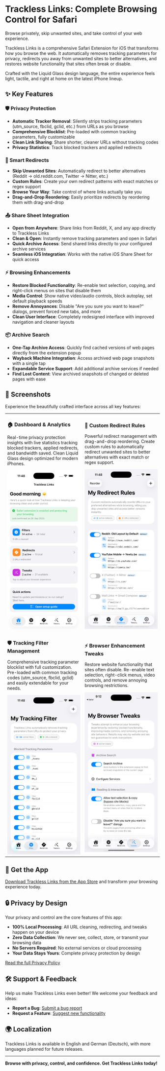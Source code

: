 # Trackless Links: Complete Browsing Control for Safari
Browse privately, skip unwanted sites, and take control of your web experience.

Trackless Links is a comprehensive Safari Extension for iOS that transforms how you browse the web. It automatically removes tracking parameters for privacy, redirects you away from unwanted sites to better alternatives, and restores website functionality that sites often break or disable.

Crafted with the Liquid Glass design language, the entire experience feels light, tactile, and right at home on the latest iPhone lineup.

## ✨ Key Features

### 🛡️ Privacy Protection
* **Automatic Tracker Removal**: Silently strips tracking parameters (utm_source, fbclid, gclid, etc.) from URLs as you browse
* **Comprehensive Blocklist**: Pre-loaded with common tracking parameters, fully customizable
* **Clean Link Sharing**: Share shorter, cleaner URLs without tracking codes
* **Privacy Statistics**: Track blocked trackers and applied redirects

### 🔀 Smart Redirects
* **Skip Unwanted Sites**: Automatically redirect to better alternatives (Reddit → old.reddit.com, Twitter → Nitter, etc.)
* **Custom Rules**: Create your own redirect patterns with exact matches or regex support
* **Browse Your Way**: Take control of where links actually take you
* **Drag-and-Drop Reordering**: Easily prioritize redirects by reordering them with drag-and-drop

### 📤 Share Sheet Integration
* **Open from Anywhere**: Share links from Reddit, X, and any app directly to Trackless Links
* **Clean & Open**: Instantly remove tracking parameters and open in Safari
* **Quick Archive Access**: Send shared links directly to your configured archive services
* **Seamless iOS Integration**: Works with the native iOS Share Sheet for quick access

### ⚡ Browsing Enhancements
* **Restore Blocked Functionality**: Re-enable text selection, copying, and right-click menus on sites that disable them
* **Media Control**: Show native video/audio controls, block autoplay, set default playback speeds
* **Remove Annoyances**: Disable "Are you sure you want to leave?" dialogs, prevent forced new tabs, and more
* **Clean User Interface**: Completely redesigned interface with improved navigation and cleaner layouts

### 📦 Archive Search
* **One-Tap Archive Access**: Quickly find cached versions of web pages directly from the extension popup
* **Wayback Machine Integration**: Access archived web page snapshots with a single tap
* **Expandable Service Support**: Add additional archive services if needed
* **Find Lost Content**: View archived snapshots of changed or deleted pages with ease

## 📱 Screenshots

Experience the beautifully crafted interface across all key features:

<table>
<tr>
<td width="50%">

### 🏠 Dashboard & Analytics
Real-time privacy protection insights with live statistics tracking blocked trackers, applied redirects, and bandwidth saved. Clean Liquid Glass design optimized for modern iPhones.

<img src="screenshots/trackless-links-ios-safari-extension-dashboard.png" alt="Trackless Links main dashboard showing privacy protection statistics with blocked trackers count, applied redirects, and clean modern interface" width="400"/>

</td>
<td width="50%">

### 🔀 Custom Redirect Rules
Powerful redirect management with drag-and-drop reordering. Create custom rules to automatically redirect unwanted sites to better alternatives with exact match or regex support.

<img src="screenshots/trackless-links-custom-url-redirect-rules.png" alt="Custom URL redirect rules interface showing editable redirect patterns from unwanted sites to preferred alternatives with reordering capability" width="400"/>

</td>
</tr>
<tr>
<td width="50%">

### 🛡️ Tracking Filter Management
Comprehensive tracking parameter blocklist with full customization. Pre-loaded with common tracking codes (utm_source, fbclid, gclid) and easily extendable for your needs.

<img src="screenshots/trackless-links-url-tracking-filter-list.png" alt="URL tracking filter configuration showing comprehensive list of blocked tracking parameters with add/remove functionality and custom pattern support" width="400"/>

</td>
<td width="50%">

### ⚡ Browser Enhancement Tweaks
Restore website functionality that sites often disable. Re-enable text selection, right-click menus, video controls, and remove annoying browsing restrictions.

<img src="screenshots/trackless-links-browser-privacy-tweaks.png" alt="Browser privacy and functionality tweaks panel showing options to restore disabled features like text selection, right-click menus, and media controls" width="400"/>

</td>
</tr>
</table>

## 🚀 Get the App
[Download Trackless Links from the App Store](https://apps.apple.com/us/app/trackless-links-extension/id6749830894?platform=iphone) and transform your browsing experience today.

## 🔒 Privacy by Design
Your privacy and control are the core features of this app:

* **100% Local Processing**: All URL cleaning, redirecting, and tweaks happen on your device
* **Zero Data Collection**: We never see, collect, store, or transmit your browsing data
* **No Servers Required**: No external services or cloud processing
* **Your Data Stays Yours**: Complete privacy protection by design

[Read the full Privacy Policy](https://github.com/aloth/trackless-links/blob/main/privacy_policy.md)

## 🛠️ Support & Feedback
Help us make Trackless Links even better! We welcome your feedback and ideas:

* **Report a Bug**: [Submit a bug report](https://github.com/aloth/trackless-links/issues/new?template=bug-report.md)
* **Request a Feature**: [Suggest new functionality](https://github.com/aloth/trackless-links/issues/new?template=feature_request.md)

## 🌍 Localization
Trackless Links is available in English and German (Deutsch), with more languages planned for future releases.

---

**Browse with privacy, control, and confidence. Get Trackless Links today!**
